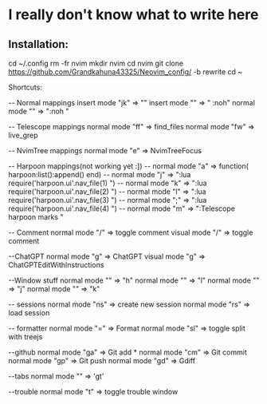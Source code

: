 
# I really don't know what to write here
## Installation:
cd ~/.config 
rm -fr nvim 
mkdir nvim 
cd nvim 
git clone https://github.com/Grandkahuna43325/Neovim_config/ -b rewrite 
cd ~

Shortcuts:

-- Normal mappings
insert mode "jk" => "<C-c>"
insert mode "<esc>" => "<C-c> :noh<cr>"
normal mode "<esc>" => ":noh <cr>"

-- Telescope mappings
normal mode "<Leader>ff" => find_files
normal mode "<Leader>fw" => live_grep

-- NvimTree mappings
normal mode "<Leader>e" => NvimTreeFocus

-- Harpoon mappings(not working yet :])
-- normal mode "<Leader>a" => function( harpoon:list():append() end)
-- normal mode "<Leader>j" => ":lua require('harpoon.ui'.nav_file(1) <cr>")
-- normal mode "<Leader>k" => ":lua require('harpoon.ui'.nav_file(2) <cr>")
-- normal mode "<Leader>l" => ":lua require('harpoon.ui'.nav_file(3) <cr>")
-- normal mode "<Leader>;" => ":lua require('harpoon.ui'.nav_file(4) <cr>")
-- normal mode "<Leader>m" => ":Telescope harpoon marks <cr>"


-- Comment
normal mode "<Leader>/" => toggle comment
visual mode "<Leader>/" => toggle comment

--ChatGPT
normal mode "<Leader>g" => ChatGPT
visual mode "<Leader>g" => ChatGPTEditWithInstructions

--Window stuff
normal mode "<C-h>" => "<C-w>h"
normal mode "<C-l>" => "<C-w>l"
normal mode "<C-j>" => "<C-w>j"
normal mode "<C-k>" => "<C-w>k"

-- sessions
normal mode "<leader>ns" => create new session
normal mode "<leader>rs" => load session 

-- formatter
normal mode "<leader>=" => Format
normal mode "<leader>sl" => toggle split with treejs


--github
normal mode "<leader>ga" => Git add *
normal mode "<leader>cm" => Git commit 
normal mode "<leader>gp" => Git push 
normal mode "<leader>gd" => Gdiff 

--tabs 
normal mode "<Tab>" => 'gt'

--trouble
normal mode "<leader>t" => toggle trouble window

